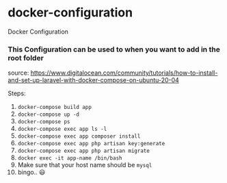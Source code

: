 # docker-configuration
Docker Configuration
### This Configuration can be used to when you want to add in the root folder


source: https://www.digitalocean.com/community/tutorials/how-to-install-and-set-up-laravel-with-docker-compose-on-ubuntu-20-04

Steps: 

1. ```docker-compose build app```
2. ```docker-compose up -d```
3. ```docker-compose ps```
4. ```docker-compose exec app ls -l```
5. ```docker-compose exec app composer install```
6. ```docker-compose exec app php artisan key:generate```
7. ```docker-compose exec app php artisan migrate```
8. ```docker exec -it app-name /bin/bash```
9. Make sure that your host name should be ```mysql```
10. bingo.. 😃
